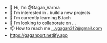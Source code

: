 - 👋 Hi, I’m @Gagan_Varma
- 👀 I’m interested in ..build a new projects
- 🌱 I’m currently learning B.tach
- 💞️ I’m looking to collaborate on ...
- 📫 How to reach me ...vgagan312@gmail.com
- https://gaganport.netlify.app


<!---
imvarma/imvarma is a ✨ special ✨ repository because its `README.md` (this file) appears on your GitHub profile.
You can click the Preview link to take a look at your changes.
--->

